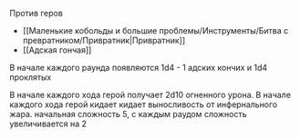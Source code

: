 Против геров
* [[Маленькие кобольды и большие проблемы/Инструменты/Битва с превратником/Привратник|Привратник]]
* [[Адская гончая]]


В начале каждого раунда появляются 1d4 - 1 адских кончих и 1d4 проклятых

В начале каждого хода герой получает 2d10 огненного урона.
В начале каждого хода герой кидает кидает выносливость от инфернального жара. начальная сложность 5, с каждым раудом сложность увеличивается на 2